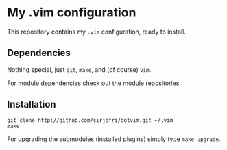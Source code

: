 My .vim configuration
=====================

This repository contains my `.vim` configuration, ready to install.

Dependencies
------------

Nothing special, just `git`, `make`, and (of course) `vim`.

For module dependencies check out the module repositories.

Installation
------------

	git clone http://github.com/sirjofri/dotvim.git ~/.vim
	make

For upgrading the submodules (installed plugins) simply type `make upgrade`.
